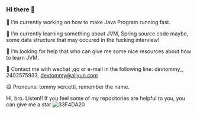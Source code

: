 ### Hi there 👋

<!--
**2402575933/2402575933** is a ✨ _special_ ✨ repository because its `README.md` (this file) appears on your GitHub profile.

Here are some ideas to get you started:

- 🔭 I’m currently working on ...
- 🌱 I’m currently learning ...
- 👯 I’m looking to collaborate on ...
- 🤔 I’m looking for help with ...
- 💬 Ask me about ...
- 📫 How to reach me: ...
- 😄 Pronouns: ...
- ⚡ Fun fact: ...
-->

🔭 I’m currently working on how to make Java Program running fast.

🌱 I’m currently learning something about JVM, Spring source code maybe, some data structure that may occured in the fucking interview!

🤔 I’m looking for help that who can give me some nice resources about how to learn JVM.

💬 Contact me with wechat ,qq or e-mail in the following line: devtommy_, 2402575933, devtommy@aliyun.com

😄 Pronouns: tommy vercetti, remember the name.


Hi, bro. Listen!! If you feel some of my repositories are helpful to you, you can give me a star ![33F4DA20](https://user-images.githubusercontent.com/74338779/178647383-307e3e10-1935-492d-a5dc-7768615fa2ab.png)
